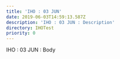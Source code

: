 ```yaml
---
title: 'IHO : 03 JUN'
date: 2019-06-03T14:59:13.587Z
description: 'IHO : 03 JUN : Description'
directory: IHOTest
priority: 0
---
```

IHO : 03 JUN : Body
